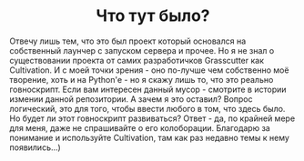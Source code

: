 <h1 align="center">Что тут было?</h1>

Отвечу лишь тем, что это был проект который основался на собственный лаунчер с запуском сервера и прочее. Но я не знал о существовании проекта от самих разработичков Grasscutter как Cultivation. И с моей точки зрения - оно по-лучше чем собственно моё творение, хоть и на Python'e - но я скажу лишь то, что это реально говноскрипт. Если вам интересен данный мусор - смотрите в истории измении данной репозитории. А зачем я это оставил? Вопрос логический, это для того, чтобы ввести любого в том, что здесь было. Но будет ли этот говноскрипт развиваться? Ответ - да, по крайней мере для меня, даже не спрашивайте о его колоборации. Благодарю за понимание и используйте Cultivation, там как раз недавно темы к нему появились...)
